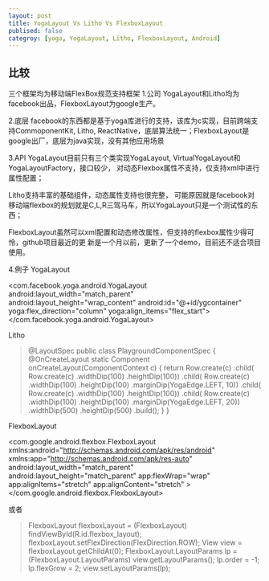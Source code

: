 ```yaml
---
layout: post
title: YogaLayout Vs Litho Vs FlexboxLayout
publised: false
categroy: [yoga, YogaLayout, Litho, FlexboxLayout, Android]
---
```


## 比较
三个框架均为移动端FlexBox规范支持框架
1.公司
YogaLayout和Litho均为facebook出品，FlexboxLayout为google生产。

2.底层
facebook的东西都是基于yoga库进行的支持，该库为c实现，目前跨端支持CommoponentKit, Litho,
ReactNative，底层算法统一；FlexboxLayout是google出厂，底层为java实现，没有其他应用场景

3.API
YogaLayout目前只有三个类实现YogaLayout, VirtualYogaLayout和YogaLayoutFactory，接口较少，
对动态Flexbox属性不支持，仅支持xml中进行属性配置；

Litho支持丰富的基础组件，动态属性支持也很完整，
可能原因就是facebook对移动端flexbox的规划就是C,L,R三驾马车，所以YogaLayout只是一个测试性的东西；

FlexboxLayout虽然可以xml配置和动态修改属性，但支持的flexbox属性少得可怜，github项目最近的更
新是一个月以前，更新了一个demo，目前还不适合项目使用。

4.例子
YogaLayout
>
<com.facebook.yoga.android.YogaLayout
            android:layout_width="match_parent"
            android:layout_height="wrap_content"
            android:id="@+id/ygcontainer"
            yoga:flex_direction="column"
            yoga:align_items="flex_start">
            <TextView
                android:layout_width="match_parent"
                android:layout_height="wrap_content"
                android:text="【直播中国地球卫士青年奖发布会：王俊凯、徐峥、惠若琪、董力将出席】"
                android:textColor="@android:color/black"
                android:textSize="14dp"
                yoga:flex="0"
                yoga:margin_left="10dp"
                />
            <ImageView
                android:layout_width="match_parent"
                android:layout_height="wrap_content"
                android:src="@drawable/picture"
                yoga:flex="0"
                yoga:margin_left="10dp"
                />
        </com.facebook.yoga.android.YogaLayout>

Litho
>@LayoutSpec
public class PlaygroundComponentSpec {
	@OnCreateLayout
	static Component onCreateLayout(ComponentContext c) {
		return Row.create(c)
			.child(
				Row.create(c)
					.widthDip(100)
					.heightDip(100))
			.child(
				Row.create(c)
					.widthDip(100)
					.heightDip(100)
					.marginDip(YogaEdge.LEFT, 10))
			.child(
				Row.create(c)
					.widthDip(100)
					.heightDip(100))
			.child(
				Row.create(c)
					.widthDip(100)
					.heightDip(100)
					.marginDip(YogaEdge.LEFT, 20))
			.widthDip(500)
			.heightDip(500)
			.build();
	}
}

FlexboxLayout
>
<com.google.android.flexbox.FlexboxLayout
    xmlns:android="http://schemas.android.com/apk/res/android"
    xmlns:app="http://schemas.android.com/apk/res-auto"
    android:layout_width="match_parent"
    android:layout_height="match_parent"
    app:flexWrap="wrap"
    app:alignItems="stretch"
    app:alignContent="stretch" >
    <TextView
        android:id="@+id/textview1"
        android:layout_width="120dp"
        android:layout_height="80dp"
        app:layout_flexBasisPercent="50%"
        />
    <TextView
        android:id="@+id/textview2"
        android:layout_width="80dp"
        android:layout_height="80dp"
        app:layout_alignSelf="center"
        />
</com.google.android.flexbox.FlexboxLayout>

或者
>FlexboxLayout flexboxLayout = (FlexboxLayout) findViewById(R.id.flexbox_layout);
flexboxLayout.setFlexDirection(FlexDirection.ROW);
View view = flexboxLayout.getChildAt(0);
FlexboxLayout.LayoutParams lp = (FlexboxLayout.LayoutParams) view.getLayoutParams();
lp.order = -1;
lp.flexGrow = 2;
view.setLayoutParams(lp);
